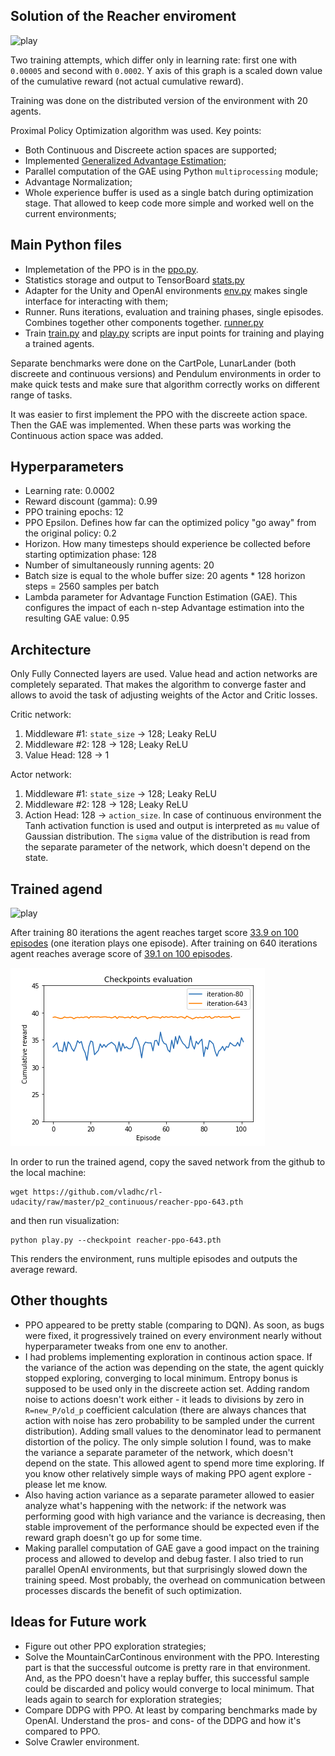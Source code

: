 ## Solution of the Reacher enviroment
![play](https://github.com/vladhc/rl-udacity/raw/master/p2_continuous/training-graph.png "Training graph")

Two training attempts, which differ only in learning rate: first one with `0.00005` and second with `0.0002`. Y axis of this graph is a scaled down value of the cumulative reward (not actual cumulative reward).

Training was done on the distributed version of the environment with 20 agents.

Proximal Policy Optimization algorithm was used. Key points:
* Both Continuous and Discreete action spaces are supported;
* Implemented [Generalized Advantage Estimation](https://arxiv.org/abs/1506.02438);
* Parallel computation of the GAE using Python `multiprocessing` module;
* Advantage Normalization;
* Whole experience buffer is used as a single batch during optimization stage. That allowed to keep code more simple and worked well on the current environments;

## Main Python files
* Implemetation of the PPO is in the [ppo.py](../rl/ppo.py). 
* Statistics storage and output to TensorBoard [stats.py](../rl/stats.py)
* Adapter for the Unity and OpenAI environments [env.py](../rl/env.py) makes single interface for interacting with them;
* Runner. Runs iterations, evaluation and training phases, single episodes. Combines together other components together. [runner.py](../rl/runner.py)
* Train [train.py](../train.py) and [play.py](../play.py) scripts are input points for training and playing a trained agents.

Separate benchmarks were done on the CartPole, LunarLander (both discreete and continuous versions) and Pendulum environments in order to make quick tests and make sure that algorithm correctly works on different range of tasks.

It was easier to first implement the PPO with the discreete action space. Then the GAE was implemented. When these parts was working the Continuous action space was added.

## Hyperparameters
* Learning rate: 0.0002
* Reward discount (gamma): 0.99
* PPO training epochs: 12
* PPO Epsilon. Defines how far can the optimized policy "go away" from the original policy: 0.2
* Horizon. How many timesteps should experience be collected before starting optimization phase: 128
* Number of simultaneously running agents: 20
* Batch size is equal to the whole buffer size: 20 agents * 128 horizon steps = 2560 samples per batch
* Lambda parameter for Advantage Function Estimation (GAE). This configures the impact of each n-step Advantage estimation into the resulting GAE value: 0.95

## Architecture
Only Fully Connected layers are used. Value head and action networks are completely separated. That makes the algorithm to converge faster and allows to avoid the task of adjusting weights of the Actor and Critic losses.

Critic network:

1. Middleware #1: `state_size` → 128; Leaky ReLU
2. Middleware #2: 128 → 128; Leaky ReLU
3. Value Head: 128 → 1

Actor network:

1. Middleware #1: `state_size` → 128; Leaky ReLU
2. Middleware #2: 128 → 128; Leaky ReLU
3. Action Head: 128 → `action_size`. In case of continuous environment the Tanh activation function is used and output is interpreted as `mu` value of Gaussian distribution. The `sigma` value of the distribution is read from the separate parameter of the network, which doesn't depend on the state.

## Trained agend
![play](./reacher.gif "Agent playing Reacher environment")

After training 80 iterations the agent reaches target score [33.9 on 100 episodes](./reacher-ppo-80-rewards.csv) (one iteration plays one episode). After training on 640 iterations agent reaches average score of [39.1 on 100 episodes](./reacher-ppo-640-rewards.csv). 

![evaluation](./evaluation.png "Evaluation graph of the trained agent")

In order to run the trained agend, copy the saved network from the github to the local machine:

```
wget https://github.com/vladhc/rl-udacity/raw/master/p2_continuous/reacher-ppo-643.pth
```

and then run visualization:

```
python play.py --checkpoint reacher-ppo-643.pth
```

This renders the environment, runs multiple episodes and outputs the average reward.

## Other thoughts

* PPO appeared to be pretty stable (comparing to DQN). As soon, as bugs were fixed, it progressively trained on every environment nearly without hyperparameter tweaks from one env to another.
* I had problems implementing exploration in continous action space. If the variance of the action was depending on the state, the agent quickly stopped exploring, converging to local minimum. Entropy bonus is supposed to be used only in the discreete action set. Adding random noise to actions doesn't work either - it leads to divisions by zero in `R=new_P/old_p` coefficient calculation (there are always chances that action with noise has zero probability to be sampled under the current distribution). Adding small values to the denominator lead to permanent distortion of the policy. The only simple solution I found, was to make the variance a separate parameter of the network, which doesn't depend on the state. This allowed agent to spend more time exploring. If you know other relatively simple ways of making PPO agent explore - please let me know.
* Also having action variance as a separate parameter allowed to easier analyze what's happening with the network: if the network was performing good with high variance and the variance is decreasing, then stable improvement of the performance should be expected even if the reward graph doesn't go up for some time.
* Making parallel computation of GAE gave a good impact on the training process and allowed to develop and debug faster. I also tried to run parallel OpenAI environments, but that surprisingly slowed down the training speed. Most probably, the overhead on communication between processes discards the benefit of such optimization.

## Ideas for Future work
* Figure out other PPO exploration strategies;
* Solve the MountainCarContinous environment with the PPO. Interesting part is that the successful outcome is pretty rare in that environment. And, as the PPO doesn't have a replay buffer, this successful sample could be discarded and policy would converge to local minimum. That leads again to search for exploration strategies;
* Compare DDPG with PPO. At least by comparing benchmarks made by OpenAI. Understand the pros- and cons- of the DDPG and how it's compared to PPO.
* Solve Crawler environment.
